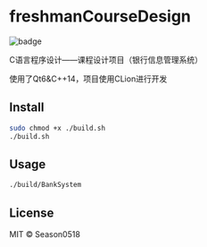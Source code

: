# freshmanCourseDesign

![badge](https://img.shields.io/badge/Qt-41CD52?style=for-the-badge&logo=qt&logoColor=white)


C语言程序设计——课程设计项目（银行信息管理系统）

使用了Qt6&C++14，项目使用CLion进行开发

## Install

``` sh
sudo chmod +x ./build.sh
./build.sh
```

## Usage

``` sh
./build/BankSystem
```

## License

MIT © Season0518